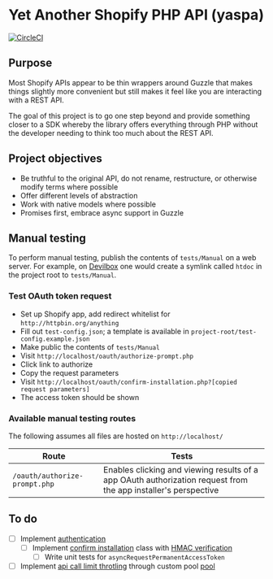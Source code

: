 # Yet Another Shopify PHP API (yaspa)

[![CircleCI](https://circleci.com/gh/paulchiu/yaspa/tree/master.svg?style=svg)](https://circleci.com/gh/paulchiu/yaspa/tree/master)

## Purpose

Most Shopify APIs appear to be thin wrappers around Guzzle that makes things
slightly more convenient but still makes it feel like you are interacting with a
REST API.

The goal of this project is to go one step beyond and provide something closer
to a SDK whereby the library offers everything through PHP without the developer
needing to think too much about the REST API.

## Project objectives

- Be truthful to the original API, do not rename, restructure, or otherwise modify terms where possible
- Offer different levels of abstraction
- Work with native models where possible
- Promises first, embrace async support in Guzzle

## Manual testing

To perform manual testing, publish the contents of `tests/Manual` on a web server. For example,
on [Devilbox][dbox] one would create a symlink called `htdoc` in the project root to `tests/Manual`.

[dbox]: http://devilbox.org/

### Test OAuth token request

- Set up Shopify app, add redirect whitelist for `http://httpbin.org/anything`
- Fill out `test-config.json`; a template is available in `project-root/test-config.example.json`
- Make public the contents of `tests/Manual`
- Visit `http://localhost/oauth/authorize-prompt.php`
- Click link to authorize
- Copy the request parameters
- Visit `http://localhost/oauth/confirm-installation.php?[copied request parameters]`
- The access token should be shown

### Available manual testing routes

The following assumes all files are hosted on `http://localhost/`

|Route|Tests|
|-----|-----|
|`/oauth/authorize-prompt.php`|Enables clicking and viewing results of a app OAuth authorization request from the app installer's perspective|

## To do

- [ ] Implement [authentication][sauth]
    - [ ] Implement [confirm installation][cinst] class with [HMAC verification][hmac]
        - [ ] Write unit tests for `asyncRequestPermanentAccessToken`
- [ ] Implement [api call limit throtling][acl] through custom pool [pool][gpool]

[sauth]: https://help.shopify.com/api/getting-started/authentication
[acl]: https://help.shopify.com/api/getting-started/api-call-limit
[gpool]: http://docs.guzzlephp.org/en/stable/quickstart.html#concurrent-requests
[cinst]: https://help.shopify.com/api/getting-started/authentication/oauth#step-3-confirm-installation
[hmac]: http://php.net/manual/en/function.hash-hmac.php
